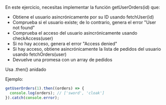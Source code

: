 En este ejercicio, necesitas implementar la función getUserOrders(id) que:

- Obtiene el usuario asincrónicamente por su ID usando fetchUser(id)
- Comprueba si el usuario existe; de ​​lo contrario, genera el error "User not found"
- Comprueba el acceso del usuario asincrónicamente usando checkAccess(user)
- Si no hay acceso, genera el error "Access denied"
- Si hay acceso, obtiene asincrónicamente la lista de pedidos del usuario usando fetchOrders(user)
- Devuelve una promesa con un array de pedidos

Usa .then() anidado

Ejemplo:

```js
getUserOrders(1).then((orders) => {
  console.log(orders); // ['sword', 'cloak']
}).catch(console.error);
```